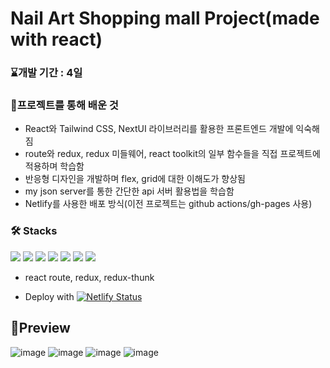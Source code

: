 # Nail Art Shopping mall Project(made with react)
### ⌛개발 기간  : 4일
### 💪프로젝트를 통해 배운 것
- React와 Tailwind CSS, NextUI 라이브러리를 활용한 프론트엔드 개발에 익숙해짐
- route와 redux, redux 미들웨어, react toolkit의 일부 함수들을 직접 프로젝트에 적용하며 학습함
- 반응형 디자인을 개발하며 flex, grid에 대한 이해도가 향상됨
- my json server를 통한 간단한 api 서버 활용법을 학습함
- Netlify를 사용한 배포 방식(이전 프로젝트는 github actions/gh-pages 사용)
### 🛠️ Stacks
<img src="https://img.shields.io/badge/React-61DAFB?logo=React&logoColor=white"/> <img src="https://img.shields.io/badge/HTML-E34F26?logo=Html5&logoColor=white"/> <img src="https://img.shields.io/badge/CSS-1572B6?logo=CSS3&logoColor=white"/> <img src="https://img.shields.io/badge/JavaScript-F7DF1E?logo=JavaScript&logoColor=white"/> <img src="https://img.shields.io/badge/Tailwind_CSS-06B6D4?logo=tailwindcss&logoColor=white"/> <img src="https://img.shields.io/badge/NextUI-000000?logo=nextui&logoColor=white"/>  <img src="https://img.shields.io/badge/npm-CB3837?logo=npm&logoColor=white"/>

- react route, redux, redux-thunk

- Deploy with [![Netlify Status](https://api.netlify.com/api/v1/badges/d62c77a9-221c-4f5e-a2b1-35e0762a8269/deploy-status)](https://app.netlify.com/sites/mystyrious-nail-shop/deploys)

## 💟Preview
![image](https://github.com/user-attachments/assets/487b079a-bc9c-46fa-87fb-0398ae48d4fc)
![image](https://github.com/user-attachments/assets/419cc1d7-2f9e-48d2-905b-e2cb822a2ccd)
![image](https://github.com/user-attachments/assets/ba582df7-e4a8-44f7-9fb6-14f636c92760)
![image](https://github.com/user-attachments/assets/dee07939-4986-4946-9e99-c4b6e19c2b56)

